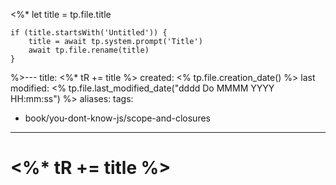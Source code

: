 <%*
	let title = tp.file.title
	
	if (title.startsWith('Untitled')) {
		title = await tp.system.prompt('Title')
		await tp.file.rename(title)
	}
%>---
title: <%* tR += title %>
created: <% tp.file.creation_date() %>
last modified: <% tp.file.last_modified_date("dddd Do MMMM YYYY HH:mm:ss") %>
aliases:
tags:
  - book/you-dont-know-js/scope-and-closures

---
# <%* tR += title %>
